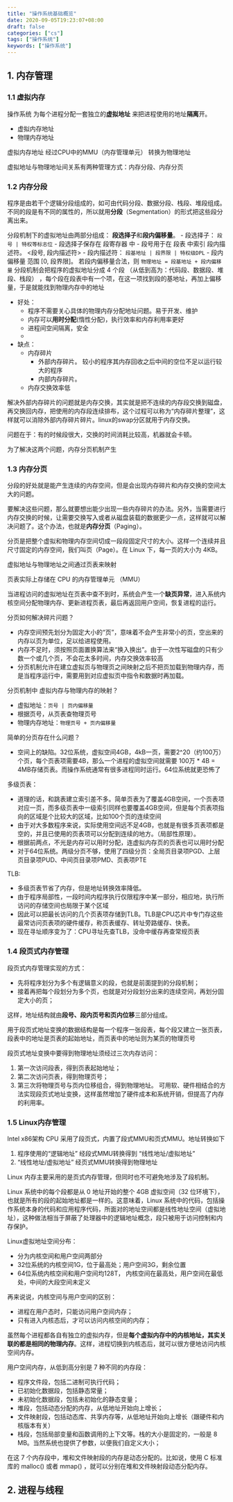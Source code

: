 ```yaml
---
title: "操作系统基础概览"
date: 2020-09-05T19:23:07+08:00
draft: false
categories: ["cs"]
tags: ["操作系统"]
keywords: ["操作系统"]
---
```


## 1. 内存管理

### 1.1 虚拟内存

操作系统 为每个进程分配一套独立的**虚拟地址** 来把进程使用的地址**隔离**开。

- 虚拟内存地址
- 物理内存地址

虚拟内存地址 经过CPU中的MMU（内存管理单元） 转换为物理地址

虚拟地址与物理地址间关系有两种管理方式：内存分段、内存分页

### 1.2 内存分段

程序是由若干个逻辑分段组成的，如可由代码分段、数据分段、栈段、堆段组成。不同的段是有不同的属性的，所以就用**分段**（Segmentation）的形式把这些段分离出来。

分段机制下的虚拟地址由两部分组成： **段选择子**和**段内偏移量**。
    - 段选择子： `段号 | 特权等标志位`
    - 段选择子保存在 段寄存器 中
    - 段号用于在 段表 中索引 段内描述符。 <段号, 段内描述符>
    - 段内描述符： `段基地址 | 段界限 | 特权级DPL`
    - 段内偏移量 范围 [0, 段界限]。 若段内偏移量合法，则 `物理地址 = 段基地址 + 段内偏移量`
分段机制会把程序的虚拟地址分成 4 个段 （从低到高为：代码段、数据段、堆段、栈段） ，每个段在段表中有一个项，在这一项找到段的基地址，再加上偏移量，于是就能找到物理内存中的地址  

- 好处：
    - 程序不需要关心具体的物理内存分配地址问题。易于开发、维护
    - 内存可以**用时分配**(惰性分配)，执行效率和内存利用率更好
    - 进程间空间隔离，安全
    - 
- 缺点：
    - 内存碎片
        - 外部内存碎片。 较小的程序其内存回收之后中间的空位不足以运行较大的程序
        - 内部内存碎片。 
    - 内存交换效率低    

解决外部内存碎片的问题就是内存交换，其实就是把不连续的内存段交换到磁盘，再交换回内存，把使用的内存段连续排布，这个过程可以称为“内存碎片整理”，这样就可以消除外部内存碎片碎片。linux的swap分区就用于内存交换。

问题在于：有的时候段很大，交换的时间消耗比较高，机器就会卡顿。

为了解决这两个问题，内存分页机制产生

### 1.3 内存分页

分段的好处就是能产生连续的内存空间，但是会出现内存碎片和内存交换的空间太大的问题。

要解决这些问题，那么就要想出能少出现一些内存碎片的办法。另外，当需要进行内存交换的时候，让需要交换写入或者从磁盘装载的数据更少一点，这样就可以解决问题了。这个办法，也就是**内存分页**（Paging）。

分页是把整个虚拟和物理内存空间切成一段段固定尺寸的大小。这样一个连续并且尺寸固定的内存空间，我们叫页（Page）。在 Linux 下，每一页的大小为 4KB。

虚拟地址与物理地址之间通过页表来映射

页表实际上存储在 CPU 的内存管理单元 （MMU）

当进程访问的虚拟地址在页表中查不到时，系统会产生一个**缺页异常**，进入系统内核空间分配物理内存、更新进程页表，最后再返回用户空间，恢复进程的运行。

分页如何解决碎片问题？
- 内存空间预先划分为固定大小的“页”，意味着不会产生非常小的页，空出来的内存以页为单位，足以给进程使用。
- 内存不足时，须按照页面置换算法来“换入换出”。由于一次性写磁盘的只有少数一个或几个页，不会花太多时间，内存交换效率较高
- 分页机制允许在建立虚拟页与物理页之间映射之后不把页加载到物理内存，而是当程序运行中，需要用到对应虚拟页中指令和数据时再加载。

分页机制中 虚拟内存与物理内存的映射？
- 虚拟地址：`页号 | 页内偏移量`
- 根据页号，从页表查物理页号
- 物理内存地址：`物理页号 + 页内偏移量`

简单的分页存在什么问题？
- 空间上的缺陷。32位系统，虚拟空间4GB，4kB一页，需要2^20（约100万）个页，每个页表项需要4B，那么一个进程的虚拟空间就需要 100万 * 4B = 4MB存储页表。而操作系统通常有很多进程同时运行。64位系统就更恐怖了

多级页表：
- 道理的话，和跳表建立索引差不多。简单页表为了覆盖4GB空间，一个页表项对应一页，而多级页表中一级索引同样也要覆盖4GB空间，但是每个页表项指向的区域是个比较大的区域，比如100个页的连续空间
- 由于对大多数程序来说，实际使用空间远不足4GB，也就是有很多页表项都是空的，并且已使用的页表项可以分配到连续的地方。（局部性原理）。
- 根据前两点，不光是内存可以用时分配，连虚拟内存页的页表也可以用时分配
- 对于64位系统。两级分页不够，使用了四级分页：全局页目录项PGD、上层页目录项PUD、中间页目录项PMD、页表项PTE

TLB:
- 多级页表节省了内存，但是地址转换效率降低。
- 由于程序局部性，一段时间内程序执行仅限程序中某一部分，相应地，执行所访问的存储空间也局限于某个区域
- 因此可以把最长访问的几个页表项存储到TLB。TLB是CPU芯片中专门存这些最常访问页表项的硬件缓存，称页表缓存、转址旁路缓存、快表。
- 现在寻址顺序变为了：CPU寻址先查TLB，没命中缓存再查常规页表

### 1.4 段页式内存管理

段页式内存管理实现的方式：

- 先将程序划分为多个有逻辑意义的段，也就是前面提到的分段机制；
- 接着再把每个段划分为多个页，也就是对分段划分出来的连续空间，再划分固定大小的页；

这样，地址结构就由**段号、段内页号和页内位移**三部分组成。

用于段页式地址变换的数据结构是每一个程序一张段表，每个段又建立一张页表，段表中的地址是页表的起始地址，而页表中的地址则为某页的物理页号

段页式地址变换中要得到物理地址须经过三次内存访问：

1. 第一次访问段表，得到页表起始地址；
2. 第二次访问页表，得到物理页号；
3. 第三次将物理页号与页内位移组合，得到物理地址。
可用软、硬件相结合的方法实现段页式地址变换，这样虽然增加了硬件成本和系统开销，但提高了内存的利用率。

### 1.5 Linux内存管理

Intel x86架构 CPU 采用了段页式，内置了段式MMU和页式MMU。地址转换如下
1.  程序使用的“逻辑地址” 经段式MMU转换得到 “线性地址/虚拟地址”
2. “线性地址/虚拟地址” 经页式MMU转换得到物理地址

Linux 内存主要采用的是页式内存管理，但同时也不可避免地涉及了段机制。

Linux 系统中的每个段都是从 0 地址开始的整个 4GB 虚拟空间（32 位环境下），也就是所有的段的起始地址都是一样的。这意味着，Linux 系统中的代码，包括操作系统本身的代码和应用程序代码，所面对的地址空间都是线性地址空间（虚拟地址），这种做法相当于屏蔽了处理器中的逻辑地址概念，段只被用于访问控制和内存保护。

Linux虚拟地址空间分布：
- 分为内核空间和用户空间两部分
- 32位系统的内核空间1G，位于最高处；用户空间3G，剩余位置
- 64位系统内核空间和用户空间均128T， 内核空间在最高处，用户空间在最低处，中间的大段空间未定义

再来说说，内核空间与用户空间的区别：
- 进程在用户态时，只能访问用户空间内存；
- 只有进入内核态后，才可以访问内核空间的内存；

虽然每个进程都各自有独立的虚拟内存，但是**每个虚拟内存中的内核地址，其实关联的都是相同的物理内存**。这样，进程切换到内核态后，就可以很方便地访问内核空间内存。

用户空间内存，从低到高分别是 7 种不同的内存段：
- 程序文件段，包括二进制可执行代码；
- 已初始化数据段，包括静态常量；
- 未初始化数据段，包括未初始化的静态变量；
- 堆段，包括动态分配的内存，从低地址开始向上增长；
- 文件映射段，包括动态库、共享内存等，从低地址开始向上增长（跟硬件和内核版本有关）
- 栈段，包括局部变量和函数调用的上下文等。栈的大小是固定的，一般是 8 MB。当然系统也提供了参数，以便我们自定义大小；

在这 7 个内存段中，堆和文件映射段的内存是动态分配的。比如说，使用 C 标准库的 malloc() 或者 mmap() ，就可以分别在堆和文件映射段动态分配内存。

## 2. 进程与线程